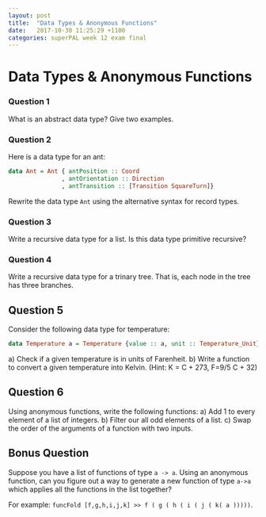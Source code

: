```yaml
---
layout: post
title:  "Data Types & Anonymous Functions"
date:   2017-10-30 11:25:29 +1100
categories: superPAL week 12 exam final
---
```


# Data Types & Anonymous Functions

### Question 1
What is an abstract data type? Give two examples.
### Question 2
Here is a data type for an ant:
```Haskell
data Ant = Ant { antPosition :: Coord
               , antOrientation :: Direction
               , antTransition :: [Transition SquareTurn]}
```
Rewrite the data type `Ant` using the alternative syntax for record types.

### Question 3
Write a recursive data type for a list. Is this data type primitive recursive?

### Question 4
Write a recursive data type for a trinary tree. That is, each node in the tree has three branches.

## Question 5
Consider the following data type for temperature:
```Haskell
data Temperature a = Temperature {value :: a, unit :: Temperature_Unit}
```
a) Check if a given temperature is in units of Farenheit.
b) Write a function to convert a given temperature into Kelvin.
(Hint: K = C + 273, F=9/5 C + 32)

## Question 6
Using anonymous functions, write the following functions:
a) Add 1 to every element of a list of integers.
b) Filter our all odd elements of a list.
c) Swap the order of the arguments of a function with two inputs.

## Bonus Question
Suppose you have a list of functions of type `a -> a`. Using an anonymous function, can you figure out a way to generate a new function of type `a->a` which applies all the functions in the list together?

For example:
`funcFold [f,g,h,i,j,k] >> f ( g ( h ( i ( j ( k( a )))))`.

